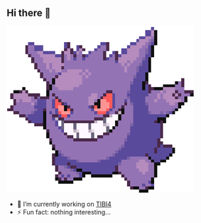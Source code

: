 ## Hi there 👋
![Gengar](https://github.com/AlexMarambio/AlexMarambio/blob/main/gengar.png)
- 🔭 I’m currently working on [TIBI4](https://github.com/TIBI4)
- ⚡ Fun fact: nothing interesting...
